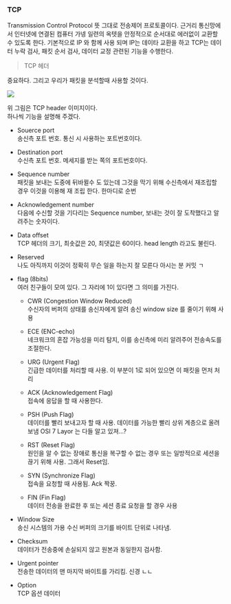 ### TCP
Transmission Control Protocol 뜻 그대로 전송제어 프로토콜이다. 근거리 통신망에서 인터넷에 연결된 컴퓨터 가넹 일련의 옥텟을 안정적으로 순서대로 에러없이 교환할 수 있도록 한다.
기본적으로 IP 와 함께 사용 되며 IP는 데이타 교환을 하고 TCP는 데이터 누락 검사, 패킷 순서 검사, 데이터 교정 관련된 기능을 수행한다.

>TCP 헤더

중요하다. 그리고 우리가 패킷을 분석할때 사용할 것이다.

<img src="http://lh6.ggpht.com/_Os5qf5urx_A/S1B2rISxU_I/AAAAAAAABBY/59uGrupJwjU/s800/tcp_header.png">

위 그림은 TCP header 이미지이다.  
하나씩 기능을 설명해 주겠다.
* Souerce port  
송신측 포트 번호. 통신 시 사용하는 포트번호이다.

* Destination port  
수신측 포트 번호. 메세지를 받는 쪽의 포트번호이다.

* Sequence number  
패킷을 보내는 도중에 뒤바뀔수 도 있는데 그것을 막기 위해 수신측에서 재조립할 경우 이것을 이용해 재 조립 한다. 한마디로 순번

* Acknowledgement number  
다음에 수신할 것을 기다리는 Sequence number, 보내는 것이 잘 도착했다고 알려주는 숫자이다.

* Data offset  
TCP 헤더의 크기, 최솟값은 20, 최댓값은 60이다. head length 라고도 불린다.

* Reserved  
나도 아직까지 이것이 정확히 무슨 일을 하는지 잘 모른다 아시는 분 커밋 ㄱ

* flag (8bits)  
여러 친구들이 모여 있다. 그 자리에 1이 있다면 그 의미를 가진다.  
    * CWR (Congestion Window Reduced)  
    수신자의 버퍼의 상태를 송신자에게 알려 송신 window size 를 줄이기 위해 사용

    * ECE (ENC-echo)  
    네크워크의 혼잡 가능성을 미리 탐지, 이를 송신측에 미리 알려주어 전송속도를 조절한다.

    * URG (Urgent Flag)  
    긴급한 데이터를 처리할 때 사용. 이 부분이 1로 되어 있으면 이 패킷을 먼저 처리

    * ACK (Acknowledgement Flag)  
    접속에 응답을 할 때 사용한다.

    * PSH (Push Flag)  
    데이터를 빨리 보내고자 할 때 사용. 데이터를 가능한 빨리 상위  계층으로 올려보냄 OSI 7 Layor 는 다들 알고 있져...?

    * RST (Reset Flag)  
    원인을 알 수 없는 장애로 통신을 복구할 수 없는 경우 또는 일방적으로 세션을 끊기 위해 사용. 그래서 Reset임.

    * SYN (Synchronize Flag)  
    접속을 요청할 때 사용됨. Ack 짝꿍.

    * FIN (Fin Flag)  
    데이터 전송을 완료한 후 또는 세션 종료 요청을 할 경우 사용

* Window Size  
송신 시스템의 가용 수신 버퍼의 크기를 바이트 단위로 나타냄.

* Checksum  
데이터가 전송중에 손실되지 않고 원본과 동일한지 검사함.

* Urgent pointer  
전송한 데이터의 맨 마지막 바이트를 가리킴. 신경 ㄴㄴ

* Option  
TCP 옵션 데이터
